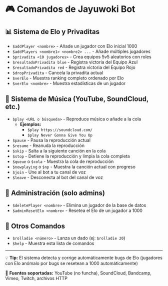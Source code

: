 # 🎮 Comandos de Jayuwoki Bot

## 📊 Sistema de Elo y Privaditas
- `$addPlayer <nombre>` - Añade un jugador con Elo inicial 1000
- `$addPlayers <nombre1> <nombre2> ...` - Añade múltiples jugadores
- `$privadita <10 jugadores>` - Crea equipos 5v5 aleatorios con roles
- `$resultadoPrivadita blue` - Registra victoria del Equipo Azul
- `$resultadoPrivadita red` - Registra victoria del Equipo Rojo
- `$dropPrivadita` - Cancela la privadita actual
- `$verElo` - Muestra ranking completo ordenado por Elo
- `$verElo <nombre>` - Muestra estadísticas de un jugador

## 🎵 Sistema de Música (YouTube, SoundCloud, etc.)
- `$play <URL o búsqueda>` - Reproduce música o añade a la cola
  - **Ejemplos:**
    - `$play https://soundcloud.com/`
    - `$play Never Gonna Give You Up`
- `$pause` - Pausa la reproducción actual
- `$resume` - Reanuda la reproducción
- `$skip` - Salta a la siguiente canción en la cola
- `$stop` - Detiene la reproducción y limpia la cola completa
- `$queue` o `$cola` - Muestra la cola de reproducción
- `$nowplaying` o `$np` - Muestra la canción actual con progreso
- `$join` - Une al bot a tu canal de voz
- `$leave` - Desconecta al bot del canal de voz

## 🔧 Administración (solo admins)
- `$deletePlayer <nombre>` - Elimina un jugador de la base de datos
- `$adminResetElo <nombre>` - Resetea el Elo de un jugador a 1000

## 🎲 Otros Comandos
- `$rolladie <número>` - Lanza un dado (ej: `$rolladie 20`)
- `$help` - Muestra esta lista de comandos

---

💡 **Tip:** El sistema detecta y corrige automáticamente bugs de Elo (jugadores con Elo anómalo por bugs se resetean a 1000 automáticamente)

🎵 **Fuentes soportadas:** YouTube (no funcha), SoundCloud, Bandcamp, Vimeo, Twitch, archivos HTTP